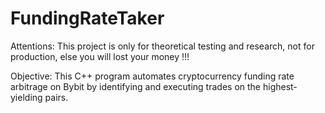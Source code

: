 # FundingRateTaker
Attentions: This project is only for theoretical testing and research, not for production, else you will lost your money !!!

Objective:
This C++ program automates cryptocurrency funding rate arbitrage on Bybit by identifying and executing trades on the highest-yielding pairs.
